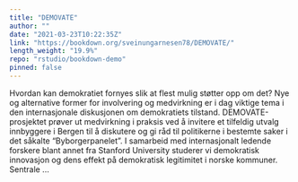 ```yaml
---
title: "DEMOVATE"
author: ""
date: "2021-03-23T10:22:35Z"
link: "https://bookdown.org/sveinungarnesen78/DEMOVATE/"
length_weight: "19.9%"
repo: "rstudio/bookdown-demo"
pinned: false
---
```


Hvordan kan demokratiet fornyes slik at flest mulig støtter opp om det? Nye og alternative former for involvering og medvirkning er i dag viktige tema i den internasjonale diskusjonen om demokratiets tilstand. DEMOVATE-prosjektet prøver ut medvirkning i praksis ved å invitere et tilfeldig utvalg innbyggere i Bergen til å diskutere og gi råd til politikerne i bestemte saker i det såkalte “Byborgerpanelet”. I samarbeid med internasjonalt ledende forskere blant annet fra Stanford University studerer vi demokratisk innovasjon og dens effekt på demokratisk legitimitet i norske kommuner. Sentrale ...
